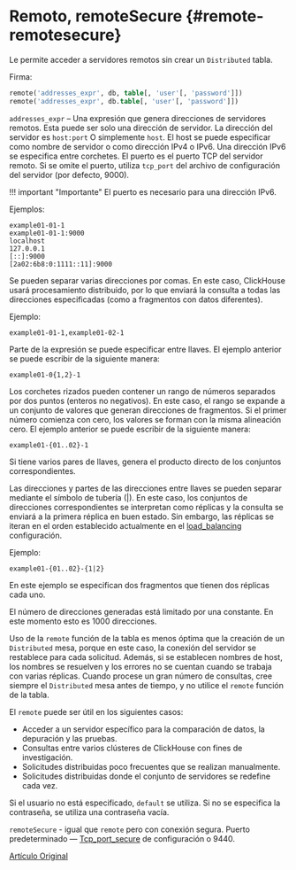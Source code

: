 # Remoto, remoteSecure {#remote-remotesecure}

Le permite acceder a servidores remotos sin crear un `Distributed` tabla.

Firma:

``` sql
remote('addresses_expr', db, table[, 'user'[, 'password']])
remote('addresses_expr', db.table[, 'user'[, 'password']])
```

`addresses_expr` – Una expresión que genera direcciones de servidores remotos. Esta puede ser solo una dirección de servidor. La dirección del servidor es `host:port` O simplemente `host`. El host se puede especificar como nombre de servidor o como dirección IPv4 o IPv6. Una dirección IPv6 se especifica entre corchetes. El puerto es el puerto TCP del servidor remoto. Si se omite el puerto, utiliza `tcp_port` del archivo de configuración del servidor (por defecto, 9000).

!!! important "Importante"
    El puerto es necesario para una dirección IPv6.

Ejemplos:

``` text
example01-01-1
example01-01-1:9000
localhost
127.0.0.1
[::]:9000
[2a02:6b8:0:1111::11]:9000
```

Se pueden separar varias direcciones por comas. En este caso, ClickHouse usará procesamiento distribuido, por lo que enviará la consulta a todas las direcciones especificadas (como a fragmentos con datos diferentes).

Ejemplo:

``` text
example01-01-1,example01-02-1
```

Parte de la expresión se puede especificar entre llaves. El ejemplo anterior se puede escribir de la siguiente manera:

``` text
example01-0{1,2}-1
```

Los corchetes rizados pueden contener un rango de números separados por dos puntos (enteros no negativos). En este caso, el rango se expande a un conjunto de valores que generan direcciones de fragmentos. Si el primer número comienza con cero, los valores se forman con la misma alineación cero. El ejemplo anterior se puede escribir de la siguiente manera:

``` text
example01-{01..02}-1
```

Si tiene varios pares de llaves, genera el producto directo de los conjuntos correspondientes.

Las direcciones y partes de las direcciones entre llaves se pueden separar mediante el símbolo de tubería (\|). En este caso, los conjuntos de direcciones correspondientes se interpretan como réplicas y la consulta se enviará a la primera réplica en buen estado. Sin embargo, las réplicas se iteran en el orden establecido actualmente en el [load\_balancing](../../operations/settings/settings.md) configuración.

Ejemplo:

``` text
example01-{01..02}-{1|2}
```

En este ejemplo se especifican dos fragmentos que tienen dos réplicas cada uno.

El número de direcciones generadas está limitado por una constante. En este momento esto es 1000 direcciones.

Uso de la `remote` función de la tabla es menos óptima que la creación de un `Distributed` mesa, porque en este caso, la conexión del servidor se restablece para cada solicitud. Además, si se establecen nombres de host, los nombres se resuelven y los errores no se cuentan cuando se trabaja con varias réplicas. Cuando procese un gran número de consultas, cree siempre el `Distributed` mesa antes de tiempo, y no utilice el `remote` función de la tabla.

El `remote` puede ser útil en los siguientes casos:

-   Acceder a un servidor específico para la comparación de datos, la depuración y las pruebas.
-   Consultas entre varios clústeres de ClickHouse con fines de investigación.
-   Solicitudes distribuidas poco frecuentes que se realizan manualmente.
-   Solicitudes distribuidas donde el conjunto de servidores se redefine cada vez.

Si el usuario no está especificado, `default` se utiliza.
Si no se especifica la contraseña, se utiliza una contraseña vacía.

`remoteSecure` - igual que `remote` pero con conexión segura. Puerto predeterminado — [Tcp\_port\_secure](../../operations/server_settings/settings.md#server_settings-tcp_port_secure) de configuración o 9440.

[Artículo Original](https://clickhouse.tech/docs/es/query_language/table_functions/remote/) <!--hide-->
